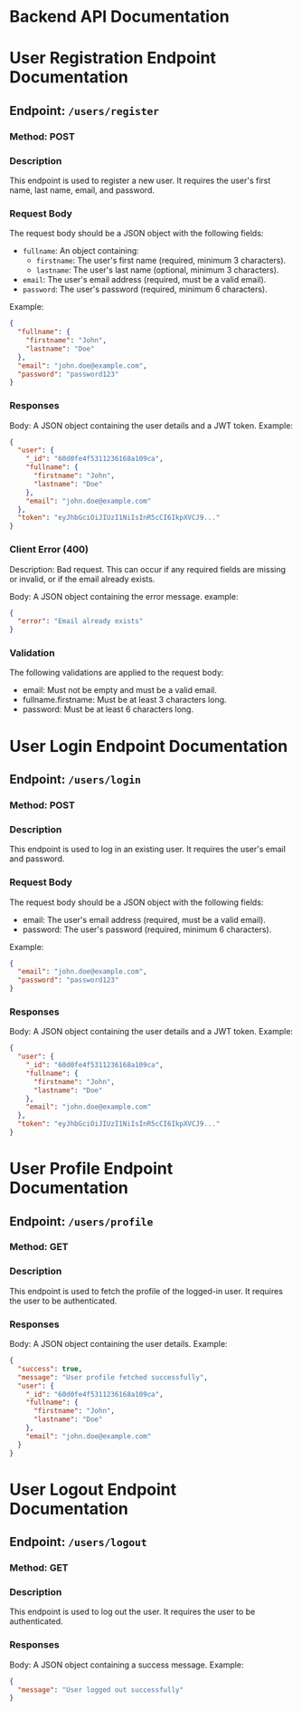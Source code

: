 # Backend API Documentation

# User Registration Endpoint Documentation

## Endpoint: `/users/register`

### Method: POST

### Description

This endpoint is used to register a new user. It requires the user's first name, last name, email, and password.

### Request Body

The request body should be a JSON object with the following fields:

- `fullname`: An object containing:
  - `firstname`: The user's first name (required, minimum 3 characters).
  - `lastname`: The user's last name (optional, minimum 3 characters).
- `email`: The user's email address (required, must be a valid email).
- `password`: The user's password (required, minimum 6 characters).

Example:

```json
{
  "fullname": {
    "firstname": "John",
    "lastname": "Doe"
  },
  "email": "john.doe@example.com",
  "password": "password123"
}
```

### Responses

Body: A JSON object containing the user details and a JWT token.
Example:

```json
{
  "user": {
    "_id": "60d0fe4f5311236168a109ca",
    "fullname": {
      "firstname": "John",
      "lastname": "Doe"
    },
    "email": "john.doe@example.com"
  },
  "token": "eyJhbGciOiJIUzI1NiIsInR5cCI6IkpXVCJ9..."
}
```

### Client Error (400)

Description: Bad request. This can occur if any required fields are missing or invalid, or if the email already exists.

Body: A JSON object containing the error message.
example:

```json
{
  "error": "Email already exists"
}
```

### Validation

The following validations are applied to the request body:

<ul>
  <li>email: Must not be empty and must be a valid email.</li>
  <li>fullname.firstname: Must be at least 3 characters long.</li>
  <li>password: Must be at least 6 characters long.</li>
</ul>

# User Login Endpoint Documentation

## Endpoint: `/users/login`

### Method: POST

### Description

This endpoint is used to log in an existing user. It requires the user's email and password.

### Request Body

The request body should be a JSON object with the following fields:

<ul>
 <li>email: The user's email address (required, must be a valid email).</li>
 <li>password: The user's password (required, minimum 6 characters).</li>
</ul>
 Example:

```json
{
  "email": "john.doe@example.com",
  "password": "password123"
}
```

### Responses

Body: A JSON object containing the user details and a JWT token. Example:

```json
{
  "user": {
    "_id": "60d0fe4f5311236168a109ca",
    "fullname": {
      "firstname": "John",
      "lastname": "Doe"
    },
    "email": "john.doe@example.com"
  },
  "token": "eyJhbGciOiJIUzI1NiIsInR5cCI6IkpXVCJ9..."
}
```

# User Profile Endpoint Documentation

## Endpoint: `/users/profile`

### Method: GET

### Description

This endpoint is used to fetch the profile of the logged-in user. It requires the user to be authenticated.

### Responses

Body: A JSON object containing the user details. Example:

```json
{
  "success": true,
  "message": "User profile fetched successfully",
  "user": {
    "_id": "60d0fe4f5311236168a109ca",
    "fullname": {
      "firstname": "John",
      "lastname": "Doe"
    },
    "email": "john.doe@example.com"
  }
}
```

# User Logout Endpoint Documentation

## Endpoint: `/users/logout`

### Method: GET

### Description

This endpoint is used to log out the user. It requires the user to be authenticated.

### Responses

Body: A JSON object containing a success message. Example:

```json
{
  "message": "User logged out successfully"
}
```
